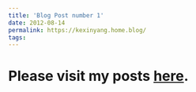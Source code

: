 ```yaml
---
title: 'Blog Post number 1'
date: 2012-08-14
permalink: https://kexinyang.home.blog/
tags:
---
```


Please visit my posts [here](https://kexinyang.home.blog/).
======
